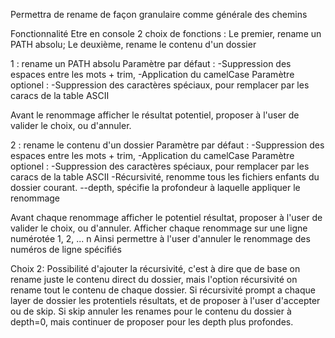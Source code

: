 Permettra de rename de façon granulaire comme générale des chemins
<!-- TODO: Réecrire au propre cette doc pour correspondre à un man -->


Fonctionnalité
Etre en console
2 choix de fonctions : 
Le premier, rename un PATH absolu; Le deuxième, rename le contenu d'un dossier 

1 : rename un PATH absolu
Paramètre par défaut : 
-Suppression des espaces entre les mots + trim,
-Application du camelCase
Paramètre optionel : 
-Suppression des caractères spéciaux, pour remplacer par les caracs de la table ASCII

Avant le renommage afficher le résultat potentiel, proposer à l'user de valider le choix, ou d'annuler.


2 : rename le contenu d'un dossier
Paramètre par défaut : 
-Suppression des espaces entre les mots + trim,
-Application du camelCase
Paramètre optionel : 
-Suppression des caractères spéciaux, pour remplacer par les caracs de la table ASCII
-Récursivité, renomme tous les fichiers enfants du dossier courant. --depth, spécifie la profondeur à laquelle appliquer le renommage

Avant chaque renommage afficher le potentiel résultat, proposer à l'user de valider le choix, ou d'annuler.
Afficher chaque renommage sur une ligne numérotée 1, 2, ... n
Ainsi permettre à l'user d'annuler le renommage des numéros de ligne spécifiés

Choix 2: Possibilité d'ajouter la récursivité, c'est à dire que de base on rename juste le contenu direct du dossier, mais l'option récursivité on rename tout le contenu de chaque dossier.
Si récursivité prompt a chaque layer de dossier les protentiels résultats, et de proposer à l'user d'accepter ou de skip.
Si skip annuler les renames pour le contenu du dossier à depth=0, mais continuer de proposer pour les depth plus profondes.